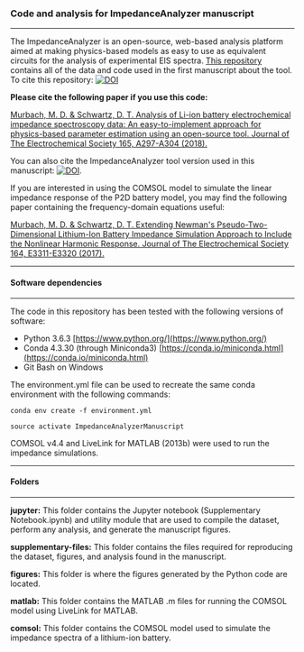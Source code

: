 ### Code and analysis for ImpedanceAnalyzer manuscript
------------------------------------------------------

The ImpedanceAnalyzer is an open-source, web-based analysis platform aimed at making physics-based models as easy to use as equivalent circuits for the analysis of experimental EIS spectra.
[This repository](https://github.com/mdmurbach/ImpedanceAnalyzer-manuscript) contains all of the data and code used in the first manuscript about the tool. To cite this repository: [![DOI](https://zenodo.org/badge/109768401.svg)](https://zenodo.org/badge/latestdoi/109768401)

**Please cite the following paper if you use this code:**

[Murbach, M. D. & Schwartz, D. T. Analysis of Li-ion battery electrochemical impedance spectroscopy data: An easy-to-implement approach for physics-based parameter estimation using an open-source tool. Journal of The Electrochemical Society 165, A297-A304 (2018).](https://dx.doi.org/10.1149/2.1021802jes)

You can also cite the ImpedanceAnalyzer tool version used in this manuscript: [![DOI](https://zenodo.org/badge/75672817.svg)](https://zenodo.org/badge/latestdoi/75672817).

If you are interested in using the COMSOL model to simulate the linear impedance response of the P2D battery model, you may find the following paper containing the frequency-domain equations useful:

[Murbach, M. D. & Schwartz, D. T. Extending Newman's Pseudo-Two-Dimensional Lithium-Ion Battery Impedance Simulation Approach to Include the Nonlinear Harmonic Response. Journal of The Electrochemical Society 164, E3311-E3320 (2017).](https://dx.doi.org/10.1149/2.0301711jes)

---------------------------
#### Software dependencies
---------------------------

The code in this repository has been tested with the following versions of software:

- Python 3.6.3 [https://www.python.org/](https://www.python.org/)
- Conda 4.3.30 (through Miniconda3) [https://conda.io/miniconda.html](https://conda.io/miniconda.html)
- Git Bash on Windows

The environment.yml file can be used to recreate the same conda environment with the following commands:

`conda env create -f environment.yml`

`source activate ImpedanceAnalyzerManuscript`

COMSOL v4.4 and LiveLink for MATLAB (2013b) were used to run the impedance simulations.

---------------
#### Folders
---------------

**jupyter:**  This folder contains the Jupyter notebook (Supplementary Notebook.ipynb) and utility module that are used to compile the dataset, perform any analysis, and generate the manuscript figures.

**supplementary-files:** This folder contains the files required for reproducing the dataset, figures, and analysis found in the manuscript.

**figures:**  This folder is where the figures generated by the Python code are located.

**matlab:**  This folder contains the MATLAB .m files for running the COMSOL model using LiveLink for MATLAB.

**comsol:**  This folder contains the COMSOL model used to simulate the impedance spectra of a lithium-ion battery.
